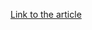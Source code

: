 [Link to the article](https://cybereason.com/blog/threat-analysis-report-plugx-rat-loader-evolution)
